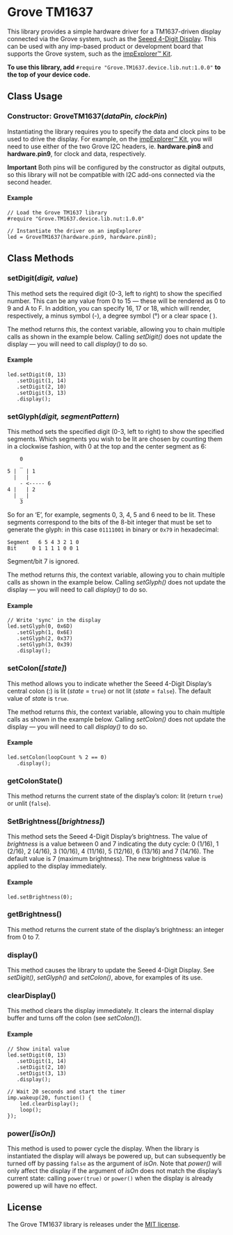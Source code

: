 # Grove TM1637

This library provides a simple hardware driver for a TM1637-driven display connected via the Grove system, such as the [Seeed 4-Digit Display](http://wiki.seeed.cc/Grove-4-Digit_Display/). This can be used with any imp-based product or development board that supports the Grove system, such as the [impExplorer™ Kit](https://developer.electricimp.com/hardware/resources/reference-designs/explorerkit).
 
**To use this library, add** `#require "Grove.TM1637.device.lib.nut:1.0.0"` **to the top of your device code.**

## Class Usage ##

### Constructor: GroveTM1637(*dataPin, clockPin*) ###

Instantiating the library requires you to specify the data and clock pins to be used to drive the display. For example, on the [impExplorer™ Kit](https://developer.electricimp.com/hardware/resources/reference-designs/explorerkit), you will need to use either of the two Grove I2C headers, ie. **hardware.pin8** and **hardware.pin9**, for clock and data, respectively.

**Important** Both pins will be configured by the constructor as digital outputs, so this library will not be compatible with I2C add-ons connected via the second header.

#### Example ####

```squirrel
// Load the Grove TM1637 library
#require "Grove.TM1637.device.lib.nut:1.0.0"

// Instantiate the driver on an impExplorer
led = GroveTM1637(hardware.pin9, hardware.pin8);
```

## Class Methods ##

### setDigit(*digit, value*) ###

This method sets the required digit (0-3, left to right) to show the specified number. This can be any value from 0 to 15 &mdash; these will be rendered as 0 to 9 and A to F. In addition, you can specify 16, 17 or 18, which will render, respectively, a minus symbol (-), a degree symbol (&deg;) or a clear space ( ).

The method returns *this*, the context variable, allowing you to chain multiple calls as shown in the example below. Calling *setDigit()* does not update the display &mdash; you will need to call *display()* to do so.

#### Example ####

```squirrel
led.setDigit(0, 13)
   .setDigit(1, 14)
   .setDigit(2, 10)
   .setDigit(3, 13)
   .display();
```

### setGlyph(*digit, segmentPattern*) ###

This method sets the specified digit (0-3, left to right) to show the specified segments. Which segments you wish to be lit are chosen by counting them in a clockwise fashion, with 0 at the top and the center segment as 6:

```
    0
    _
5 |   | 1
  |   |
    - <----- 6
4 |   | 2
  | _ |
    3
```

So for an ‘E’, for example, segments 0, 3, 4, 5 and 6 need to be lit. These segments correspond to the bits of the 8-bit integer that must be set to generate the glyph: in this case `01111001` in binary or `0x79` in hexadecimal:

```
Segment   6 5 4 3 2 1 0
Bit     0 1 1 1 1 0 0 1
```

Segment/bit 7 is ignored.

The method returns *this*, the context variable, allowing you to chain multiple calls as shown in the example below. Calling *setGlyph()* does not update the display &mdash; you will need to call *display()* to do so.

#### Example ####

```squirrel
// Write 'sync' in the display
led.setGlyph(0, 0x6D)
   .setGlyph(1, 0x6E)
   .setGlyph(2, 0x37)
   .setGlyph(3, 0x39)
   .display();
```

### setColon(*[state]*) ###

This method allows you to indicate whether the Seeed 4-Digit Display’s central colon (:) is lit (*state* = `true`) or not lit (*state* = `false`). The default value of *state* is `true`.

The method returns *this*, the context variable, allowing you to chain multiple calls as shown in the example below. Calling *setColon()* does not update the display &mdash; you will need to call *display()* to do so.

#### Example ####

```squirrel
led.setColon(loopCount % 2 == 0)
   .display();
```

### getColonState() ###

This method returns the current state of the display’s colon: lit (return `true`) or unlit (`false`).

### SetBrightness(*[brightness]*) ###

This method sets the Seeed 4-Digit Display’s brightness. The value of *brightness* is a value between 0 and 7 indicating the duty cycle: 0 (1/16), 1 (2/16), 2 (4/16), 3 (10/16), 4 (11/16), 5 (12/16), 6 (13/16) and 7 (14/16). The default value is 7 (maximum brightness). The new brightness value is applied to the display immediately.

#### Example ####

```squirrel
led.setBrightness(0);
```

### getBrightness() ###

This method returns the current state of the display’s brightness: an integer from 0 to 7.

### display() ###

This method causes the library to update the Seeed 4-Digit Display. See *setDigit()*, *setGlyph()* and *setColon()*, above, for examples of its use.

### clearDisplay() ###

This method clears the display immediately. It clears the internal display buffer and turns off the colon (see *setColon()*).

#### Example ####

```squirrel
// Show inital value
led.setDigit(0, 13)
   .setDigit(1, 14)
   .setDigit(2, 10)
   .setDigit(3, 13)
   .display();

// Wait 20 seconds and start the timer
imp.wakeup(20, function() {
    led.clearDisplay();
    loop();
});
```

### power(*[isOn]*) ###

This method is used to power cycle the display. When the library is instantiated the display will always be powered up, but can subsequently be turned off by passing `false` as the argument of *isOn*. Note that *power()* will only affect the display if the argument of *isOn* does not match the display’s current state: calling `power(true)` or `power()` when the display is already powered up will have no effect.

## License ##

The Grove TM1637 library is releases under the [MIT license](https://github.com/electricimp/Grove_TM1637/blob/master/LICENSE).
